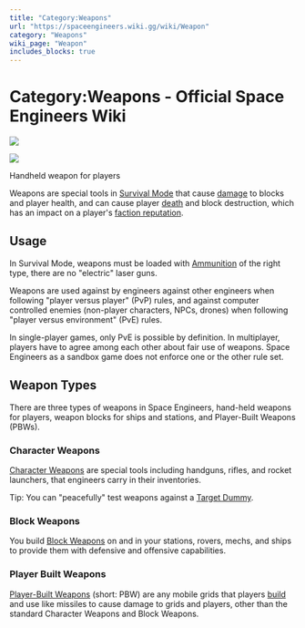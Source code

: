```yaml
---
title: "Category:Weapons"
url: "https://spaceengineers.wiki.gg/wiki/Weapon"
category: "Weapons"
wiki_page: "Weapon"
includes_blocks: true
---
```


# Category:Weapons - Official Space Engineers Wiki

[![](https://spaceengineers.wiki.gg/images/Icon_Block_Assault_Cannon_Turret.png?791c7e)](https://spaceengineers.wiki.gg/wiki/File:Icon_Block_Assault_Cannon_Turret.png)

[![](https://spaceengineers.wiki.gg/images/Icon_Item_S-10_Pistol.png?7a64be)](https://spaceengineers.wiki.gg/wiki/File:Icon_Item_S-10_Pistol.png)

Handheld weapon for players

Weapons are special tools in [Survival Mode](https://spaceengineers.wiki.gg/wiki/Survival_Mode "Survival Mode") that cause [damage](https://spaceengineers.wiki.gg/wiki/Damage_Mechanics "Damage Mechanics") to blocks and player health, and can cause player [death](https://spaceengineers.wiki.gg/wiki/Death "Death") and block destruction, which has an impact on a player's [faction reputation](https://spaceengineers.wiki.gg/wiki/Factions "Factions").

## Usage

In Survival Mode, weapons must be loaded with [Ammunition](https://spaceengineers.wiki.gg/wiki/Ammunition "Ammunition") of the right type, there are no "electric" laser guns.

Weapons are used against by engineers against other engineers when following "player versus player" (PvP) rules, and against computer controlled enemies (non-player characters, NPCs, drones) when following "player versus environment" (PvE) rules.

In single-player games, only PvE is possible by definition. In multiplayer, players have to agree among each other about fair use of weapons. Space Engineers as a sandbox game does not enforce one or the other rule set.

## Weapon Types

There are three types of weapons in Space Engineers, hand-held weapons for players, weapon blocks for ships and stations, and Player-Built Weapons (PBWs).

### Character Weapons

[Character Weapons](https://spaceengineers.wiki.gg/wiki/Character_Weapons "Character Weapons") are special tools including handguns, rifles, and rocket launchers, that engineers carry in their inventories.

Tip: You can "peacefully" test weapons against a [Target Dummy](https://spaceengineers.wiki.gg/wiki/Target_Dummy "Target Dummy").

### Block Weapons

You build [Block Weapons](https://spaceengineers.wiki.gg/wiki/Block_Weapons "Block Weapons") on and in your stations, rovers, mechs, and ships to provide them with defensive and offensive capabilities.

### Player Built Weapons

[Player-Built Weapons](https://spaceengineers.wiki.gg/wiki/Player_Built_Weapons "Player Built Weapons") (short: PBW) are any mobile grids that players [build](https://spaceengineers.wiki.gg/wiki/Building "Building") and use like missiles to cause damage to grids and players, other than the standard Character Weapons and Block Weapons.